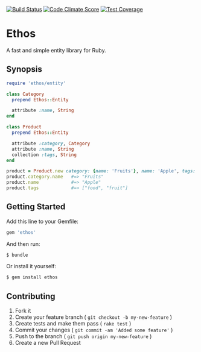 [![Build Status](https://travis-ci.org/Erol/ethos.svg?branch=master)](https://travis-ci.org/Erol/ethos)
[![Code Climate Score](http://img.shields.io/codeclimate/github/Erol/ethos.svg?style=flat)](https://codeclimate.com/github/Erol/ethos)
[![Test Coverage](https://codeclimate.com/github/Erol/ethos/badges/coverage.svg)](https://codeclimate.com/github/Erol/ethos)

# Ethos

A fast and simple entity library for Ruby.

## Synopsis

```ruby
require 'ethos/entity'

class Category
  prepend Ethos::Entity

  attribute :name, String
end

class Product
  prepend Ethos::Entity

  attribute :category, Category
  attribute :name, String
  collection :tags, String
end

product = Product.new category: {name: 'Fruits'}, name: 'Apple', tags: %w(food fruit)
product.category.name   #=> "Fruits"
product.name            #=> "Apple"
product.tags            #=> ["food", "fruit"]
```

## Getting Started

Add this line to your Gemfile:

```ruby
gem 'ethos'
```

And then run:

```ruby
$ bundle
```

Or install it yourself:

```ruby
$ gem install ethos
```

## Contributing

1. Fork it
2. Create your feature branch ( `git checkout -b my-new-feature` )
3. Create tests and make them pass ( `rake test` )
4. Commit your changes ( `git commit -am 'Added some feature'` )
5. Push to the branch ( `git push origin my-new-feature` )
6. Create a new Pull Request
